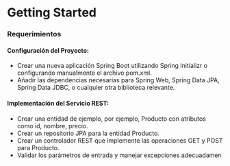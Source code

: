 # Getting Started

### Requerimientos

#### Configuración del Proyecto:

* Crear una nueva aplicación Spring Boot utilizando Spring Initializr o configurando manualmente el archivo pom.xml.
* Añadir las dependencias necesarias para Spring Web, Spring Data JPA, Spring Data JDBC, o cualquier otra biblioteca
  relevante.

#### Implementación del Servicio REST:

* Crear una entidad de ejemplo, por ejemplo, Producto con atributos como id, nombre, precio.
* Crear un repositorio JPA para la entidad Producto.
* Crear un controlador REST que implemente las operaciones GET y POST para Producto.
* Validar los parámetros de entrada y manejar excepciones adecuadamen
